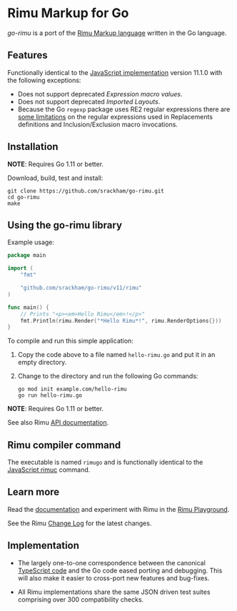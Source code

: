 # Rimu Markup for Go

_go-rimu_ is a port of the [Rimu Markup
language](http://rimumarkup.org) written in the Go language.


## Features
Functionally identical to the [JavaScript
implementation](https://github.com/srackham/rimu) version 11.1.0 with
the following exceptions:

  * Does not support deprecated _Expression macro values_.
  * Does not support deprecated _Imported Layouts_.
  * Because the Go `regexp` package uses RE2 regular expressions there are
    [some limitations](http://rimumarkup.org/reference.html#regular-expressions)
    on the regular expressions used in Replacements definitions and
    Inclusion/Exclusion macro invocations.


## Installation
**NOTE**: Requires Go 1.11 or better.

Download, build, test and install:

    git clone https://github.com/srackham/go-rimu.git
    cd go-rimu
    make


## Using the go-rimu library
Example usage:

``` go
package main

import (
    "fmt"

    "github.com/srackham/go-rimu/v11/rimu"
)

func main() {
    // Prints "<p><em>Hello Rimu</em>!</p>"
    fmt.Println(rimu.Render("*Hello Rimu*!", rimu.RenderOptions{}))
}
```
To compile and run this simple application:

1. Copy the code above to a file named `hello-rimu.go` and put it in an empty
   directory.
2.  Change to the directory and run the following Go commands:

        go mod init example.com/hello-rimu
        go run hello-rimu.go

**NOTE**: Requires Go 1.11 or better.

See also Rimu
[API documentation](http://rimumarkup.org/reference.html#api).


## Rimu compiler command
The executable is named `rimugo` and is functionally identical to the
[JavaScript rimuc](http://rimumarkup.org/reference.html#rimuc-command)
command.


## Learn more
Read the [documentation](http://rimumarkup.org/reference.html) and
experiment with Rimu in the [Rimu
Playground](http://srackham.github.io/rimu/rimuplayground.html).

See the Rimu [Change
Log](http://srackham.github.io/rimu/changelog.html) for the latest
changes.


## Implementation
- The largely one-to-one correspondence between the canonical
  [TypeScript code](https://github.com/srackham/rimu) and the Go code
  eased porting and debugging.  This will also make it easier to
  cross-port new features and bug-fixes.

- All Rimu implementations share the same JSON driven test suites
  comprising over 300 compatibility checks.
